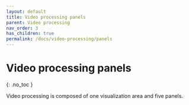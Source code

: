 ```yaml
---
layout: default
title: Video processing panels
parent: Video processing
nav_order: 3
has_children: true
permalink: /docs/video-processing/panels
---
```


# Video processing panels
{: .no_toc }

Video processing is composed of one visualization area and five panels.



